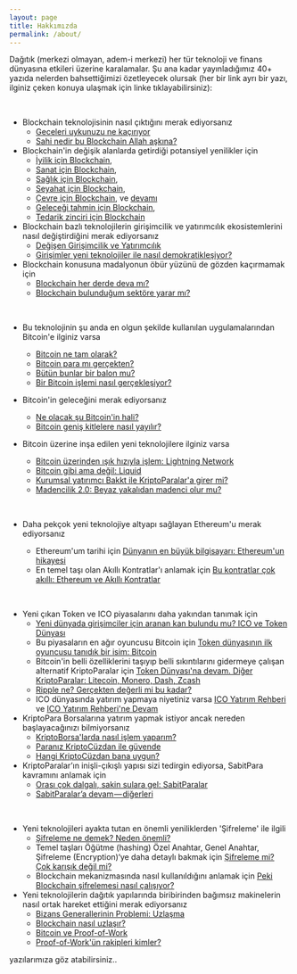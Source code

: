 ```yaml
---
layout: page
title: Hakkımızda
permalink: /about/
---
```


Dağıtık (merkezi olmayan, adem-i merkezi) her tür teknoloji ve finans dünyasına etkileri üzerine karalamalar. Şu ana kadar yayınladığımız 40+ yazıda nelerden bahsettiğimizi özetleyecek olursak (her bir link ayrı bir yazı, ilginiz çeken konuya ulaşmak için linke tıklayabilirsiniz): 

&nbsp;

- Blockchain teknolojisinin nasıl çıktığını merak ediyorsanız
  - [Geceleri uykunuzu ne kaçırıyor](https://ademimerkezi.com/genel/2018/03/01/Geceleri-uykunuzu-ne-kaciriyor.html)
  - [Sahi nedir bu Blockchain Allah aşkına?](https://ademimerkezi.com/genel/2018/03/02/Sahi-nedir-bu-blockchain-allah-askina.html) 
- Blockchain'in değişik alanlarda getirdiği potansiyel yenilikler için
  - [İyilik için Blockchain](https://ademimerkezi.com/genel/2018/03/29/Iyilik-icin-blockchain.html), 
  - [Sanat için Blockchain](https://ademimerkezi.com/genel/2018/03/29/Iyilik-icin-blockchain.html), 
  - [Sağlık için Blockchain](https://ademimerkezi.com/genel/2018/04/17/saglik-icin-blockchain.html), 
  - [Seyahat için Blockchain](https://ademimerkezi.com/genel/2018/07/06/seyahat-icin-blockchain.html), 
  - [Çevre için Blockchain](https://ademimerkezi.com/genel/2018/11/16/cevre-icin-blockhain.html), ve [devamı](https://ademimerkezi.com/genel/2018/11/17/cevre-icin-blockchaine-devam.html) 
  - [Geleceği tahmin için Blockchain](https://ademimerkezi.com/genel/2018/07/13/gelecegi-tahmin-icin-blockchain.html), 
  - [Tedarik zinciri için Blockchain](https://ademimerkezi.com/genel/2018/08/17/tedarik-zinciri-icin-blockchain.html)
- Blockchain bazlı teknolojilerin girişimcilik ve yatırımcılık ekosistemlerini nasıl değiştirdiğini merak ediyorsanız
  - [Değişen Girişimcilik ve Yatırımcılık](https://ademimerkezi.com/genel/2018/05/17/degisen-girisimcilik-ve-yatirimcilik.html)
  - [Girişimler yeni teknolojiler ile nasıl demokratikleşiyor?](https://ademimerkezi.com/genel/2018/05/21/girisimler-yeni-teknolijler-ile-nasil-demokratiklesiyor.html)
- Blockchain konusuna madalyonun öbür yüzünü de gözden kaçırmamak için 
  - [Blockchain her derde deva mı?](https://ademimerkezi.com/genel/2018/08/03/blockchain-her-derde-deva-mi.html)
  - [Blockchain bulunduğum sektöre yarar mı?](https://ademimerkezi.com/genel/2018/08/10/Blockchain-bulundugum-sektore-yarar-mi.html)
  
&nbsp;

- Bu teknolojinin şu anda en olgun şekilde kullanılan uygulamalarından Bitcoin'e ilginiz varsa
  - [Bitcoin ne tam olarak?](https//ademimerkezi.com/genel/2018/03/13/Bitcoin-ne-tam-olarak.html)
  - [Bitcoin para mı gerçekten?](https://ademimerkezi.com/genel/2018/03/22/Bitcoin-para-mi-gercekten.html)
  - [Bütün bunlar bir balon mu?](https://ademimerkezi.com/genel/2018/03/05/Butun-bunlar-bir-balon-mu.html)
  - [Bir Bitcoin işlemi nasıl gerçekleşiyor?](https://ademimerkezi.com/genel/2018/11/30/bitcoin-islemi-nasil-gerceklesiyor.html)
- Bitcoin'in geleceğini merak ediyorsanız 
  - [Ne olacak şu Bitcoin'in hali?](https://ademimerkezi.com/genel/2018/12/07/ne-olacak-su-bitcoinin-hali.html)
  - [Bitcoin geniş kitlelere nasıl yayılır?](https://ademimerkezi.com/genel/2018/12/14/Bitcoin-genis-kitlelere-nasil-yayilir.html)
- Bitcoin üzerine inşa edilen yeni teknolojilere ilginiz varsa 
  - [Bitcoin üzerinden ışık hızıyla işlem: Lightning Network](https://ademimerkezi.com/genel/2018/12/20/bitcoin-uzerinde-isik-hiziyla-islem-Lightning-network.html)
  - [Bitcoin gibi ama değil: Liquid](https://ademimerkezi.com/genel/2018/12/26/Bitcoin-gibi-ama-degil-Liquid.html)
  - [Kurumsal yatırımcı Bakkt ile KriptoParalar'a girer mi?](https://ademimerkezi.com/genel/2019/01/04/kurumsal-yatirimci-bakkt-ile-kriptoparalara-girer-mi.html)
  - [Madencilik 2.0: Beyaz yakalıdan madenci olur mu?](https://ademimerkezi.com/genel/2019/01/11/madencilik-2-0-beyaz-yakalidan-madenci-olur-mu.html)
  
  &nbsp;
- Daha pekçok yeni teknolojiye altyapı sağlayan Ethereum'u merak ediyorsanız
  - Ethereum'um tarihi için [Dünyanın en büyük bilgisayarı: Ethereum'un hikayesi](https://ademimerkezi.com/genel/2018/06/14/dunyanin-en-buyuk-bilgisayari-ethereumun-hikayesi.html)
  - En temel taşı olan Akıllı Kontratlar'ı anlamak için [Bu kontratlar çok akıllı: Ethereum ve Akıllı Kontratlar](https://ademimerkezi.com/genel/2018/06/29/bu-kontratlar-cok-akilli-ethereum-ve-akilli-kontratlar.html)

&nbsp;

- Yeni çıkan Token ve ICO piyasalarını daha yakından tanımak için
  - [Yeni dünyada girişimciler için aranan kan bulundu mu? ICO ve Token Dünyası](https://ademimerkezi.com/genel/2018/05/25/ico-ve-token-dunyasi.html)
  - Bu piyasaların en ağır oyuncusu Bitcoin için [Token dünyasının ilk oyuncusu tanıdık bir isim: Bitcoin](https://ademimerkezi.com/genel/2018/06/01/token-dunyasinin-ilk-oyuncusu-tanidik-bir-isim-bitcoin.html)
  - Bitcoin'in belli özelliklerini taşıyıp belli sıkıntılarını gidermeye çalışan alternatif KriptoParalar için [Token Dünyası'na devam. Diğer KriptoParalar: Litecoin, Monero, Dash, Zcash](https://ademimerkezi.com/genel/2018/06/07/token-dunyasina-devam-diger-kriptopalar-litecoin-monero-dash-zcash.html)
  - [Ripple ne? Gerçekten değerli mi bu kadar?](https://ademimerkezi.com/genel/2018/09/28/ripple-ne-gercekten-degerli-mi-bu-kadar.html)
  - ICO dünyasında yatırım yapmaya niyetiniz varsa [ICO Yatırım Rehberi](https://ademimerkezi.com/genel/2018/09/14/ico-yatirim-rehberi.html) ve [ICO Yatırım Rehberi'ne Devam](https://ademimerkezi.com/genel/2018/09/21/ico-yatirim-rehberine-devam.html)
- KriptoPara Borsalarına yatırım yapmak istiyor ancak nereden başlayacağınızı bilmiyorsanız 
  - [KriptoBorsa'larda nasıl işlem yaparım?](https://ademimerkezi.com/genel/2018/10/04/kriptoborsalarda-nasil-islem-yaparim.html)
  - [Paranız KriptoCüzdan ile güvende](https://ademimerkezi.com/genel/2018/10/11/KriptoParaniz-KriptoCuzdan-ile-guvende.html)
  - [Hangi KriptoCüzdan bana uygun?](https://ademimerkezi.com/genel/2018/10/12/Hangi-KriptoCuzdan-bana-uygun.html)
- KriptoParalar’ın inişli-çıkışlı yapısı sizi tedirgin ediyorsa, SabitPara kavramını anlamak için 
  - [Orası çok dalgalı, sakin sulara gel: SabitParalar](https://ademimerkezi.com/genel/2018/07/20/Orasi-cok-dalgali-sakin-sulara-gel-sabitparalar.html)
  - [SabitParalar’a devam — diğerleri](https://ademimerkezi.com/genel/2018/07/27/sabitparalara-devam-digerleri.html)

&nbsp;
- Yeni teknolojileri ayakta tutan en önemli yeniliklerden 'Şifreleme' ile ilgili
  - [Şifreleme ne demek? Neden önemli?](https://ademimerkezi.com/genel/2018/04/25/sifreleme-ne-demek-neden-onemli.html)
  - Temel taşları Öğütme (hashing) Özel Anahtar, Genel Anahtar, Şifreleme (Encryption)‘ye daha detaylı bakmak için [Şifreleme mi? Çok karışık değil mi?](https://ademimerkezi.com/genel/2018/04/26/sifreleme-mi-cok-karisik-degil-mi.html)
  - Blockchain mekanizmasında nasıl kullanıldığını anlamak için [Peki Blockchain şifrelemesi nasıl çalışıyor?](https://ademimerkezi.com/genel/2018/05/08/Peki-Blockchain-sifrelemesi-nasil-calisiyor.html) 
- Yeni teknolojilerin dağıtık yapılarında biribirinden bağımsız makinelerin nasıl ortak hareket ettiğini merak ediyorsanız
  - [Bizans Generallerinin Problemi: Uzlaşma](https://ademimerkezi.com/genel/2018/08/31/bizans-generalinin-problemi-uzlasmak.html)
  - [Blockchain nasıl uzlaşır?](https://ademimerkezi.com/genel/2018/09/07/Peki-blockchain-nasil-uzlasir.html)
  - [Bitcoin ve Proof-of-Work](https://ademimerkezi.com/genel/2018/11/01/Bitcoin-uzlasmasi-proof-of-work.html)
  - [Proof-of-Work'ün rakipleri kimler?](https://ademimerkezi.com/genel/2018/11/01/Proof-of-Workun-rakipleri-kimler.html)

yazılarımıza göz atabilirsiniz.. 
